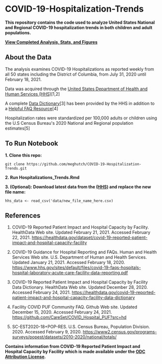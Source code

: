 # COVID-19-Hospitalization-Trends

**This repository contains the  code used to analyze United States National and Regional COVID-19 hospitalization trends in both children and adult populations.**

**[View Completed Analysis, Stats, and Figures](https://meghutch.github.io/Hospitalization_Trends.html)**

## About the Data

The analysis examines COVID-19 Hospitalizations as reported weekly from all 50 states including the District of Columbia, from July 31, 2020 until February 18, 2021.

Data was acquired through the [United States Department of Health and Human Services (HHS)](https://healthdata.gov/dataset/covid-19-reported-patient-impact-and-hospital-capacity-facility)[1,2]

A complete [Data Dictionary](https://healthdata.gov/covid-19-reported-patient-impact-and-hospital-capacity-facility-data-dictionary)[3] has been provided by the HHS in addition to a [Helpful FAQ Resource](https://github.com/CareSet/COVID_Hospital_PUF?src=hd)[4]

Hospitalization rates were standardized per 100,000 adults or children using the U.S Census Bureau's 2020 National and Regional population estimates[5]

## **To Run Notebook**

**1. Clone this repo:**

```git clone https://github.com/meghutch/COVID-19-Hospitalization-Trends.git```

**2. Run Hospitalizations_Trends.Rmd**

**3. (Optional): Download latest data from the [(HHS)](https://healthdata.gov/dataset/covid-19-reported-patient-impact-and-hospital-capacity-facility) and replace the new file name:**

```hhs_data <- read_csv('data/new_file_name_here.csv)```

## References

1. COVID-19 Reported Patient Impact and Hospital Capacity by Facility. HealthData Web site. Updated February 21, 2021. Accessed February 22, 2021. https://healthdata.gov/dataset/covid-19-reported-patient-impact-and-hospital-capacity-facility

2. COVID-19 Guidance for Hospital Reporting and FAQs. Human and Health Services Web site. U.S. Department of Human and Health Services. Updated January 21, 2021. Accessed February 18, 2020. https://www.hhs.gov/sites/default/files/covid-19-faqs-hospitals-hospital-laboratory-acute-care-facility-data-reporting.pdf

3. COVID-19 Reported Patient Impact and Hospital Capacity by Facility Data Dictionary. HealthData Web site. Updated December 28, 2020. Accessed February 24, 2021. https://healthdata.gov/covid-19-reported-patient-impact-and-hospital-capacity-facility-data-dictionary

4. Facility COVID PUF Community FAQ. Github Web site. Updated December 15, 2020. Accessed February 24, 2021. https://github.com/CareSet/COVID_Hospital_PUF?src=hd

5. SC-EST2020-18+POP-RES. U.S. Census Bureau, Population Division. 2020. Accessed February 9, 2020. https://www2.census.gov/programs-surveys/popest/datasets/2010-2020/national/totals/

**Contains information from COVID-19 Reported Patient Impact and Hospital Capacity by Facility which is made available under the [ODC Attribution License](https://opendatacommons.org/licenses/by/1-0/).**



